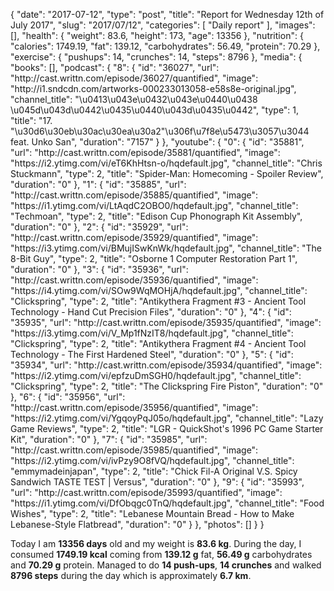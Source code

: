 {
    "date": "2017-07-12",
    "type": "post",
    "title": "Report for Wednesday 12th of July 2017",
    "slug": "2017\/07\/12",
    "categories": [
        "Daily report"
    ],
    "images": [],
    "health": {
        "weight": 83.6,
        "height": 173,
        "age": 13356
    },
    "nutrition": {
        "calories": 1749.19,
        "fat": 139.12,
        "carbohydrates": 56.49,
        "protein": 70.29
    },
    "exercise": {
        "pushups": 14,
        "crunches": 14,
        "steps": 8796
    },
    "media": {
        "books": [],
        "podcast": {
            "8": {
                "id": "36027",
                "url": "http:\/\/cast.writtn.com\/episode\/36027\/quantified",
                "image": "http:\/\/i1.sndcdn.com\/artworks-000233013058-e58s8e-original.jpg",
                "channel_title": "\u0413\u043e\u0432\u043e\u0440\u0438 \u045d\u043d\u0442\u0435\u0440\u043d\u0435\u0442",
                "type": 1,
                "title": "17. \"\u30d6\u30eb\u30ac\u30ea\u30a2\"\u306f\u7f8e\u5473\u3057\u3044 feat. Unko San",
                "duration": "7157"
            }
        },
        "youtube": {
            "0": {
                "id": "35881",
                "url": "http:\/\/cast.writtn.com\/episode\/35881\/quantified",
                "image": "https:\/\/i2.ytimg.com\/vi\/eT6KhHtsn-o\/hqdefault.jpg",
                "channel_title": "Chris Stuckmann",
                "type": 2,
                "title": "Spider-Man: Homecoming - Spoiler Review",
                "duration": "0"
            },
            "1": {
                "id": "35885",
                "url": "http:\/\/cast.writtn.com\/episode\/35885\/quantified",
                "image": "https:\/\/i1.ytimg.com\/vi\/LtAqdC2OBO0\/hqdefault.jpg",
                "channel_title": "Techmoan",
                "type": 2,
                "title": "Edison Cup Phonograph Kit Assembly",
                "duration": "0"
            },
            "2": {
                "id": "35929",
                "url": "http:\/\/cast.writtn.com\/episode\/35929\/quantified",
                "image": "https:\/\/i3.ytimg.com\/vi\/BMujISwKnWk\/hqdefault.jpg",
                "channel_title": "The 8-Bit Guy",
                "type": 2,
                "title": "Osborne 1 Computer Restoration Part 1",
                "duration": "0"
            },
            "3": {
                "id": "35936",
                "url": "http:\/\/cast.writtn.com\/episode\/35936\/quantified",
                "image": "https:\/\/i4.ytimg.com\/vi\/SOw9WqMOHjA\/hqdefault.jpg",
                "channel_title": "Clickspring",
                "type": 2,
                "title": "Antikythera Fragment #3 - Ancient Tool Technology - Hand Cut Precision Files",
                "duration": "0"
            },
            "4": {
                "id": "35935",
                "url": "http:\/\/cast.writtn.com\/episode\/35935\/quantified",
                "image": "https:\/\/i3.ytimg.com\/vi\/V_Mp1fNzIT8\/hqdefault.jpg",
                "channel_title": "Clickspring",
                "type": 2,
                "title": "Antikythera Fragment #4 - Ancient Tool Technology - The First Hardened Steel",
                "duration": "0"
            },
            "5": {
                "id": "35934",
                "url": "http:\/\/cast.writtn.com\/episode\/35934\/quantified",
                "image": "https:\/\/i2.ytimg.com\/vi\/epfzuDmSGH0\/hqdefault.jpg",
                "channel_title": "Clickspring",
                "type": 2,
                "title": "The Clickspring Fire Piston",
                "duration": "0"
            },
            "6": {
                "id": "35956",
                "url": "http:\/\/cast.writtn.com\/episode\/35956\/quantified",
                "image": "https:\/\/i2.ytimg.com\/vi\/YgqoyPqJ05o\/hqdefault.jpg",
                "channel_title": "Lazy Game Reviews",
                "type": 2,
                "title": "LGR - QuickShot's 1996 PC Game Starter Kit",
                "duration": "0"
            },
            "7": {
                "id": "35985",
                "url": "http:\/\/cast.writtn.com\/episode\/35985\/quantified",
                "image": "https:\/\/i2.ytimg.com\/vi\/ivPzy9O8fVQ\/hqdefault.jpg",
                "channel_title": "emmymadeinjapan",
                "type": 2,
                "title": "Chick Fil-A Original V.S. Spicy Sandwich TASTE TEST | Versus",
                "duration": "0"
            },
            "9": {
                "id": "35993",
                "url": "http:\/\/cast.writtn.com\/episode\/35993\/quantified",
                "image": "https:\/\/i1.ytimg.com\/vi\/DfObqgc0TnQ\/hqdefault.jpg",
                "channel_title": "Food Wishes",
                "type": 2,
                "title": "Lebanese Mountain Bread - How to Make Lebanese-Style Flatbread",
                "duration": "0"
            }
        },
        "photos": []
    }
}

Today I am <strong>13356 days</strong> old and my weight is <strong>83.6 kg</strong>. During the day, I consumed <strong>1749.19 kcal</strong> coming from <strong>139.12 g</strong> fat, <strong>56.49 g</strong> carbohydrates and <strong>70.29 g</strong> protein. Managed to do <strong>14 push-ups</strong>, <strong>14 crunches</strong> and walked <strong>8796 steps</strong> during the day which is approximately <strong>6.7 km</strong>.